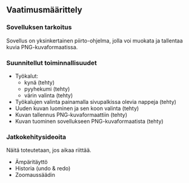 ## Vaatimusmäärittely

### Sovelluksen tarkoitus

Sovellus on yksinkertainen piirto-ohjelma, jolla voi muokata ja tallentaa kuvia PNG-kuvaformaatissa.

### Suunnitellut toiminnallisuudet

- Työkalut:
    - kynä (tehty)
    - pyyhekumi (tehty)
    - värin valinta (tehty)
- Työkalujen valinta painamalla sivupalkissa olevia nappeja (tehty)
- Uuden kuvan luominen ja sen koon valinta (tehty)
- Kuvan tallennus PNG-kuvaformaattiin (tehty)
- Kuvan tuominen sovellukseen PNG-kuvaformaatista (tehty)

### Jatkokehitysideoita

Näitä toteutetaan, jos aikaa riittää.

- Ämpäritäyttö
- Historia (undo & redo)
- Zoomaussäädin
